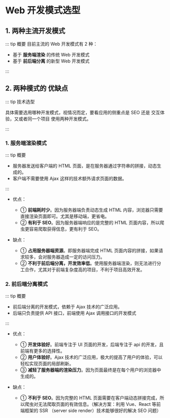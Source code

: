 # Web 开发模式选型

## 1. 两种主流开发模式

::: tip 概要
目前主流的 Web 开发模式有 2 种：

- 基于 **服务端渲染** 的传统 Web 开发模式
- 基于 **前后端分离** 的新型 Web 开发模式

:::

## 2. 两种模式的 优缺点

::: tip 技术选型

具体需要选用哪种开发模式，视情况而定，要看应用的侧重点是 SEO 还是 交互体验，又或者同一个项目 使用两种开发模式。

:::

### 1. 服务端渲染模式

::: tip 概要

- 服务器发送给客户端的 HTML 页面，是在服务器通过字符串的拼接，动态生成的。
- 客户端不需要使用 Ajax 这样的技术额外请求页面的数据。

:::

- 优点：

  - ① **前端耗时少**。因为服务器端负责动态生成 HTML 内容，浏览器只需要直接渲染页面即可。尤其是移动端，更省电。
  - ② **有利于 SEO**。因为服务器端响应的是完整的 HTML 页面内容，所以爬虫更容易爬取获得信息，更有利于 SEO。

- 缺点：
  - ① **占用服务器端资源**。即服务器端完成 HTML 页面内容的拼接，如果请求较多，会对服务器造成一定的访问压力。
  - ② **不利于前后端分离，开发效率低**。使用服务器端渲染，则无法进行分工合作，尤其对于前端复杂度高的项目，不利于项目高效开发。

### 2. 前后端分离模式

::: tip 概要

- 前后端分离的开发模式，依赖于 Ajax 技术的广泛应用。
- 后端只负责提供 API 接口，前端使用 Ajax 调用接口的开发模式

:::

- 优点：

  - ① **开发体验好**。前端专注于 UI 页面的开发，后端专注于 api 的开发，且前端有更多的选择性。
  - ② **用户体验好**。Ajax 技术的广泛应用，极大的提高了用户的体验，可以轻松实现页面的局部刷新。
  - ③ **减轻了服务器端的渲染压力**。因为页面最终是在每个用户的浏览器中生成的。

- 缺点：

  - ① **不利于 SEO**。因为完整的 HTML 页面需要在客户端动态拼接完成，所以爬虫对无法爬取页面的有效信息。（解决方案：利用 Vue、React 等前端框架的 SSR （server side render）技术能够很好的解决 SEO 问题）
